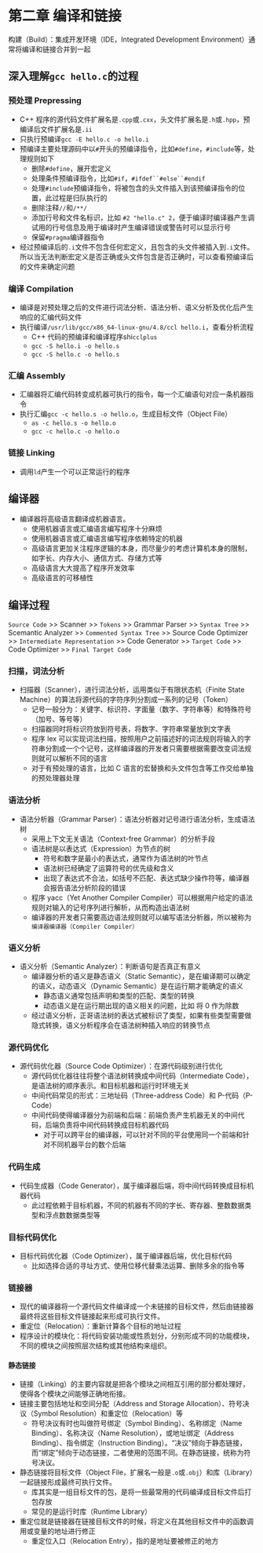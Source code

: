# 第二章 编译和链接

构建（Build）：集成开发环境（IDE，Integrated Development Environment）通常将编译和链接合并到一起

## 深入理解`gcc hello.c`的过程

### 预处理 Prepressing

- C++ 程序的源代码文件扩展名是`.cpp`或`.cxx`，头文件扩展名是`.h`或`.hpp`，预编译后文件扩展名是`.ii`
- 只执行预编译`gcc -E hello.c -o hello.i`
- 预编译主要处理源码中以`#`开头的预编译指令，比如`#define`，`#include`等，处理规则如下
  - 删除`#define`，展开宏定义
  - 处理条件预编译指令，比如`#if`，`#ifdef``#else``#endif`
  - 处理`#include`预编译指令，将被包含的头文件插入到该预编译指令的位置，此过程是归队执行的
  - 删除注释`//`和`/**/`
  - 添加行号和文件名标识，比如 `#2 "hello.c" 2`，便于编译时编译器产生调试用的行号信息及用于编译时产生编译错误或警告时可以显示行号
  - 保留`#pragma`编译器指令
- 经过预编译后的`.i`文件不包含任何宏定义，且包含的头文件被插入到`.i`文件。所以当无法判断宏定义是否正确或头文件包含是否正确时，可以查看预编译后的文件来确定问题

### 编译 Compilation

- 编译是对预处理之后的文件进行词法分析、语法分析、语义分析及优化后产生响应的汇编代码文件
- 执行编译`/usr/lib/gcc/x86_64-linux-gnu/4.8/ccl hello.i`，查看分析流程
  - C++ 代码的预编译和编译程序shi`cclplus`
  - `gcc -S hello.i -o hello.s`
  - `gcc -S hello.c -o hello.s`

### 汇编 Assembly

- 汇编器将汇编代码转变成机器可执行的指令，每一个汇编语句对应一条机器指令
- 执行汇编`gcc -c hello.s -o hello.o`，生成目标文件（Object File）
  - `as -c hello.s -o hello.o`
  - `gcc -c hello.c -o hello.o`

### 链接 Linking

- 调用`ld`产生一个可以正常运行的程序

## 编译器

- 编译器将高级语言翻译成机器语言。
  - 使用机器语言或汇编语言编写程序十分麻烦
  - 使用机器语言或汇编语言编写程序依赖特定的机器
  - 高级语言更加关注程序逻辑的本身，而尽量少的考虑计算机本身的限制，如字长、内存大小、通信方式、存储方式等
  - 高级语言大大提高了程序开发效率
  - 高级语言的可移植性

## 编译过程

`Source Code` >> Scanner >> `Tokens` >> Grammar Parser >> `Syntax Tree` >> Scemantic Analyzer >> `Commented Syntax Tree` >> Source Code Optimizer >> `Intermediate Representation` >> Code Generator >> `Target Code` >> Code Optimizer >> `Final Target Code`

### 扫描，词法分析

- 扫描器（Scanner），进行词法分析，运用类似于有限状态机（Finite State Machine）的算法将源代码的字符序列分割成一系列的记号（Token）
  - 记号一般分为：关键字、标识符、字面量（数字、字符串等）和特殊符号（加号、等号等）
  - 扫描器同时将标识符放到符号表，将数字、字符串常量放到文字表
  - 程序 lex 可以实现词法扫描，按照用户之前描述好的词法规则将输入的字符串分割成一个个记号，这样编译器的开发者只需要根据需要改变词法规则就可以解析不同的语言
  - 对于有预处理的语言，比如 C 语言的宏替换和头文件包含等工作交给单独的预处理器处理

### 语法分析

- 语法分析器（Grammar Parser）：语法分析器对记号进行语法分析，生成语法树
  - 采用上下文无关语法（Context-free Grammar）的分析手段
  - 语法树是以表达式（Expression）为节点的树
    - 符号和数字是最小的表达式，通常作为语法树的叶节点
    - 语法树已经确定了运算符号的优先级和含义
    - 出现了表达式不合法，如括号不匹配、表达式缺少操作符等，编译器会报告语法分析阶段的错误
  - 程序 yacc（Yet Another Compiler Compiler）可以根据用户给定的语法规则对输入的记号序列进行解析，从而构造出语法树
  - 编译器的开发者只需要高边语法规则就可以编写语法分析器，所以被称为`编译器编译器（Compiler Compiler）`

### 语义分析

- 语义分析（Semantic Analyzer）：判断语句是否真正有意义
  - 编译器分析的语义是静态语义（Static Semantic），是在编译期可以确定的语义，动态语义（Dynamic Semantic）是在运行期才能确定的语义
    - 静态语义通常包括声明和类型的匹配、类型的转换
    - 动态语义是在运行期出现的语义相关的问题，比如 将 0 作为除数
  - 经过语义分析，正哥语法树的表达式被标识了类型，如果有些类型需要做隐式转换，语义分析程序会在语法树种插入响应的转换节点

### 源代码优化

- 源代码优化器（Source Code Optimizer）：在源代码级别进行优化
  - 源代码优化器往往将整个语法树转换成中间代码（Intermediate Code），是语法树的顺序表示。和目标机器和运行时环境无关
  - 中间代码常见的形式：三地址码（Three-address Code）和 P-代码（P-Code）
  - 中间代码使得编译器分为前端和后端：前端负责产生机器无关的中间代码，后端负责将中间代码转换成目标机器代码
    - 对于可以跨平台的编译器，可以针对不同的平台使用同一个前端和针对不同机器平台的数个后端

### 代码生成

- 代码生成器（Code Generator），属于编译器后端，将中间代码转换成目标机器代码
  - 此过程依赖于目标机器，不同的机器有不同的字长、寄存器、整数数据类型和浮点数数据类型等

### 目标代码优化

- 目标代码优化器（Code Optimizer），属于编译器后端，优化目标代码
  - 比如选择合适的寻址方式、使用位移代替乘法运算、删除多余的指令等

### 链接器

- 现代的编译器将一个源代码文件编译成一个未链接的目标文件，然后由链接器最终将这些目标文件链接起来形成可执行文件。
- 重定位（Relocation）：重新计算各个目标的地址过程
- 程序设计的模块化：将代码安装功能或性质划分，分别形成不同的功能模块，不同的模块之间按照层次结构或其他结构来组织。

#### 静态链接

- 链接（Linking）的主要内容就是把各个模块之间相互引用的部分都处理好，使得各个模块之间能够正确地衔接。
- 链接主要包括地址和空间分配（Address and Storage Allocation）、符号决议（Symbol Resolution）和重定位（Relocation）等
  - 符号决议有时也叫做符号绑定（Symbol Binding）、名称绑定（Name Binding）、名称决议（Name Resolution），或地址绑定（Address Binding）、指令绑定（Instruction Binding）。“决议”倾向于静态链接，而“绑定”倾向于动态链接，二者使用的范围不同。在静态链接，统称为符号决议。
- 静态链接将目标文件（Object File，扩展名一般是`.o`或`.obj`）和库（Library）一起链接形成最终可执行文件。
  - 库其实是一组目标文件的包，是将一些最常用的代码编译成目标文件后打包存放
  - 常见的是运行时库（Runtime Library）
- 重定位就是链接器在链接目标文件的时候，将定义在其他目标文件中的函数调用或变量的地址进行修正
  - 重定位入口（Relocation Entry），指的是地址要被修正的地方